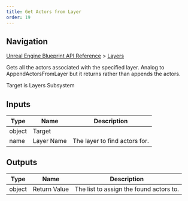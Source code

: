 ```yaml
---
title: Get Actors from Layer
order: 19
---
```

## Navigation

[Unreal Engine Blueprint API Reference](https://dev.epicgames.com/documentation/en-us/unreal-engine/BlueprintAPI) > [Layers](https://dev.epicgames.com/documentation/en-us/unreal-engine/BlueprintAPI/Layers)

Gets all the actors associated with the specified layer. Analog to AppendActorsFromLayer but it returns rather than appends the actors.

Target is Layers Subsystem

## Inputs

| Type | Name | Description |
| --- | --- | --- |
| object | Target |  |
| name | Layer Name | The layer to find actors for. |

## Outputs

| Type | Name | Description |
| --- | --- | --- |
| object | Return Value | The list to assign the found actors to. |
